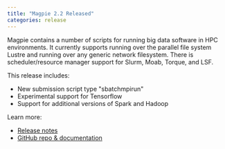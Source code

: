 ```yaml
---
title: "Magpie 2.2 Released"
categories: release
---
```


Magpie contains a number of scripts for running big data software in HPC environments. It currently supports running over the parallel file system Lustre and running over any generic network filesystem. There is scheduler/resource manager support for Slurm, Moab, Torque, and LSF.

This release includes:
- New submission script type "sbatchmpirun"
- Experimental support for Tensorflow
- Support for additional versions of Spark and Hadoop

Learn more:
- [Release notes](https://github.com/LLNL/magpie/releases/tag/2.2)
- [GitHub repo & documentation](https://github.com/LLNL/magpie)

